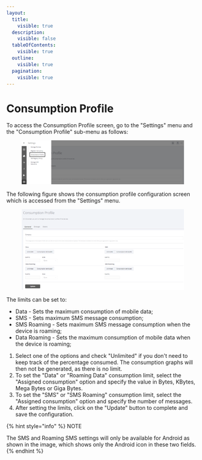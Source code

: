 ```yaml
---
layout:
  title:
    visible: true
  description:
    visible: false
  tableOfContents:
    visible: true
  outline:
    visible: true
  pagination:
    visible: true
---
```


# Consumption Profile

To access the Consumption Profile screen, go to the "Settings" menu and the "Consumption Profile" sub-menu as follows:

<figure><img src="../../../.gitbook/assets/Captura de tela 2024-02-15 100037.png" alt=""><figcaption></figcaption></figure>

The following figure shows the consumption profile configuration screen which is accessed from the "Settings" menu.&#x20;

<figure><img src="../../../.gitbook/assets/image (8).png" alt=""><figcaption></figcaption></figure>

The limits can be set to:

* Data - Sets the maximum consumption of mobile data;&#x20;
* SMS - Sets maximum SMS message consumption;&#x20;
* SMS Roaming - Sets maximum SMS message consumption when the device is roaming;&#x20;
* Data Roaming - Sets the maximum consumption of mobile data when the device is roaming;

1. Select one of the options and check "Unlimited" if you don't need to keep track of the percentage consumed. The consumption graphs will then not be generated, as there is no limit.
2. To set the "Data" or "Roaming Data" consumption limit, select the "Assigned consumption" option and specify the value in Bytes, KBytes, Mega Bytes or Giga Bytes.
3. To set the "SMS" or "SMS Roaming" consumption limit, select the "Assigned consumption" option and specify the number of messages.
4. After setting the limits, click on the "Update" button to complete and save the configuration.

{% hint style="info" %}
NOTE

The SMS and Roaming SMS settings will only be available for Android as shown in the image, which shows only the Android icon in these two fields.
{% endhint %}
